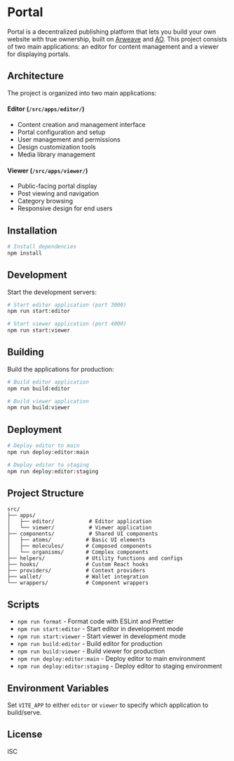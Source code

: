 # Portal

Portal is a decentralized publishing platform that lets you build your own website with true ownership, built on [Arweave](https://docs.arweave.org/developers/) and [AO](https://ao.arweave.net/). This project consists of two main applications: an editor for content management and a viewer for displaying portals.

## Architecture

The project is organized into two main applications:

#### Editor (`/src/apps/editor/`)
- Content creation and management interface
- Portal configuration and setup
- User management and permissions
- Design customization tools
- Media library management

#### Viewer (`/src/apps/viewer/`)
- Public-facing portal display
- Post viewing and navigation
- Category browsing
- Responsive design for end users

## Installation

```bash
# Install dependencies
npm install
```

## Development

Start the development servers:

```bash
# Start editor application (port 3000)
npm run start:editor

# Start viewer application (port 4000)
npm run start:viewer
```

## Building

Build the applications for production:

```bash
# Build editor application
npm run build:editor

# Build viewer application
npm run build:viewer
```

## Deployment

```bash
# Deploy editor to main
npm run deploy:editor:main

# Deploy editor to staging
npm run deploy:editor:staging
```

## Project Structure

```
src/
├── apps/
│   ├── editor/           # Editor application
│   └── viewer/           # Viewer application
├── components/           # Shared UI components
│   ├── atoms/           # Basic UI elements
│   ├── molecules/       # Composed components
│   └── organisms/       # Complex components
├── helpers/             # Utility functions and configs
├── hooks/               # Custom React hooks
├── providers/           # Context providers
├── wallet/              # Wallet integration
└── wrappers/            # Component wrappers
```

## Scripts

- `npm run format` - Format code with ESLint and Prettier
- `npm run start:editor` - Start editor in development mode
- `npm run start:viewer` - Start viewer in development mode
- `npm run build:editor` - Build editor for production
- `npm run build:viewer` - Build viewer for production
- `npm run deploy:editor:main` - Deploy editor to main environment
- `npm run deploy:editor:staging` - Deploy editor to staging environment

## Environment Variables

Set `VITE_APP` to either `editor` or `viewer` to specify which application to build/serve.

## License

ISC